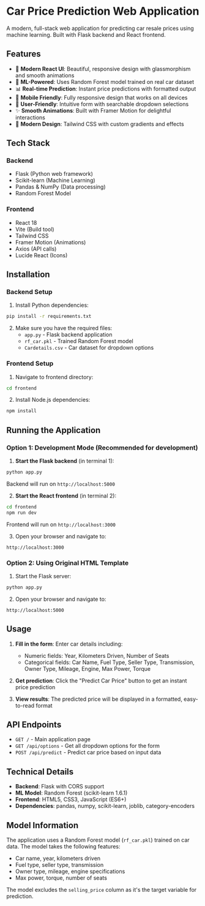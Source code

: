 # Car Price Prediction Web Application

A modern, full-stack web application for predicting car resale prices using machine learning. Built with Flask backend and React frontend.

## Features

- 🚗 **Modern React UI**: Beautiful, responsive design with glassmorphism and smooth animations
- 🤖 **ML-Powered**: Uses Random Forest model trained on real car dataset
- 📊 **Real-time Prediction**: Instant price predictions with formatted output
- 📱 **Mobile Friendly**: Fully responsive design that works on all devices
- 🎯 **User-Friendly**: Intuitive form with searchable dropdown selections
- ✨ **Smooth Animations**: Built with Framer Motion for delightful interactions
- 🎨 **Modern Design**: Tailwind CSS with custom gradients and effects

## Tech Stack

### Backend
- Flask (Python web framework)
- Scikit-learn (Machine Learning)
- Pandas & NumPy (Data processing)
- Random Forest Model

### Frontend
- React 18
- Vite (Build tool)
- Tailwind CSS
- Framer Motion (Animations)
- Axios (API calls)
- Lucide React (Icons)

## Installation

### Backend Setup

1. Install Python dependencies:
```bash
pip install -r requirements.txt
```

2. Make sure you have the required files:
   - `app.py` - Flask backend application
   - `rf_car.pkl` - Trained Random Forest model
   - `Cardetails.csv` - Car dataset for dropdown options

### Frontend Setup

1. Navigate to frontend directory:
```bash
cd frontend
```

2. Install Node.js dependencies:
```bash
npm install
```

## Running the Application

### Option 1: Development Mode (Recommended for development)

1. **Start the Flask backend** (in terminal 1):
```bash
python app.py
```
Backend will run on `http://localhost:5000`

2. **Start the React frontend** (in terminal 2):
```bash
cd frontend
npm run dev
```
Frontend will run on `http://localhost:3000`

3. Open your browser and navigate to:
```
http://localhost:3000
```

### Option 2: Using Original HTML Template

1. Start the Flask server:
```bash
python app.py
```

2. Open your browser and navigate to:
```
http://localhost:5000
```

## Usage

1. **Fill in the form**: Enter car details including:
   - Numeric fields: Year, Kilometers Driven, Number of Seats
   - Categorical fields: Car Name, Fuel Type, Seller Type, Transmission, Owner Type, Mileage, Engine, Max Power, Torque

2. **Get prediction**: Click the "Predict Car Price" button to get an instant price prediction

3. **View results**: The predicted price will be displayed in a formatted, easy-to-read format

## API Endpoints

- `GET /` - Main application page
- `GET /api/options` - Get all dropdown options for the form
- `POST /api/predict` - Predict car price based on input data

## Technical Details

- **Backend**: Flask with CORS support
- **ML Model**: Random Forest (scikit-learn 1.6.1)
- **Frontend**: HTML5, CSS3, JavaScript (ES6+)
- **Dependencies**: pandas, numpy, scikit-learn, joblib, category-encoders

## Model Information

The application uses a Random Forest model (`rf_car.pkl`) trained on car data. The model takes the following features:
- Car name, year, kilometers driven
- Fuel type, seller type, transmission
- Owner type, mileage, engine specifications
- Max power, torque, number of seats

The model excludes the `selling_price` column as it's the target variable for prediction.
